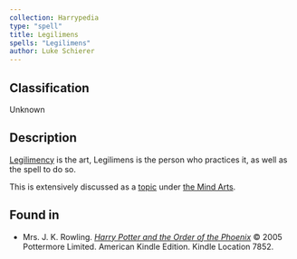 ```yaml
---
collection: Harrypedia
type: "spell"
title: Legilimens
spells: "Legilimens"
author: Luke Schierer
---
```


## Classification

Unknown

## Description

[Legilimency] is the art, Legilimens is the person who practices it, as well as the spell to do so.

This is extensively discussed as a [topic][] under [the Mind Arts][].

[topic]: ../the_mind_arts/legilimency
[Legilimency]: ../../the_mind_arts/legilimency
[the Mind Arts]: ../the_mind_arts

## Found in

- Mrs. J. K. Rowling.
  _[Harry Potter and the Order of the Phoenix](https://www.goodreads.com/book/show/2.Harry_Potter_and_the_Order_of_the_Phoenix)_
  © 2005 Pottermore Limited. American Kindle Edition. Kindle Location 7852.
